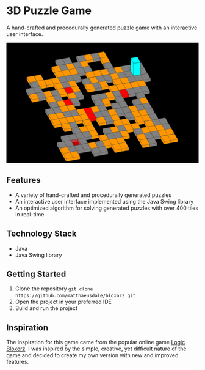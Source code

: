 # 3D Puzzle Game
A hand-crafted and procedurally generated puzzle game with an interactive user interface.

![An example of a procedurally-generated level.](https://github.com/matthaeusdale/Bloxorz/blob/main/bloxorz_image.png)

## Features
- A variety of hand-crafted and procedurally generated puzzles 
- An interactive user interface implemented using the Java Swing library 
- An optimized algorithm for solving generated puzzles with over 400 tiles in real-time 

## Technology Stack
- Java 
- Java Swing library 

## Getting Started
1. Clone the repository `git clone https://github.com/matthaeusdale/bloxorz.git`
2. Open the project in your preferred IDE 
3. Build and run the project 

## Inspiration
The inspiration for this game came from the popular online game [Logic Bloxorz](https://www.mathplayground.com/logic_bloxorz.html). I was inspired by the simple, creative, yet difficult nature of the game and decided to create my own version with new and improved features.
